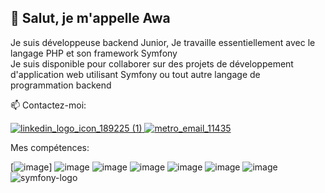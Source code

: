 ## 👋 Salut, je m'appelle Awa


<!--
**gafouni/gafouni** is a ✨ _special_ ✨ repository because its `README.md` (this file) appears on your GitHub profile.

Here are some ideas to get you started:

- 🔭 I’m currently working on ...
- 🌱 I’m currently learning ...
- 👯 I’m looking to collaborate on ...
- 🤔 I’m looking for help with ...
- 💬 Ask me about ...
- 📫 How to reach me: ...
- 😄 Pronouns: ...
- ⚡ Fun fact: ...
-->

Je suis développeuse backend Junior, Je travaille essentiellement avec le langage PHP et son framework Symfony  
Je suis disponible pour collaborer sur des projets de développement d'application web utilisant Symfony ou tout autre langage de programmation backend

📫 Contactez-moi:  

[![linkedin_logo_icon_189225 (1)](https://github.com/gafouni/gafouni/assets/99189224/bee25be3-1c3f-4f4c-8761-6eb0d4a9aa04)
](https://www.linkedin.com/in/haoua-abouna/)  [![metro_email_11435](https://github.com/gafouni/gafouni/assets/99189224/56f6c111-ff35-40bd-a320-149a795a8c52)
](haouabouna@gmail.com)  


Mes compétences:  

[![image](https://github.com/gafouni/gafouni/assets/99189224/0d90cb7e-bdbe-4cbf-924a-4ac25aba7037)] ![image](https://github.com/gafouni/gafouni/assets/99189224/c9d06a48-2db6-47b7-8b76-33072eae4c21) ![image](https://github.com/gafouni/gafouni/assets/99189224/c1a1df5c-96fd-4d08-b873-d44c0e201afe) ![image](https://github.com/gafouni/gafouni/assets/99189224/24167695-6e39-4967-be9b-0d02c8c45395) ![image](https://github.com/gafouni/gafouni/assets/99189224/661e3d06-0e88-432c-9ad5-cf95b77ccc3e) ![image](https://github.com/gafouni/gafouni/assets/99189224/980924bd-48e9-4755-b5f2-0e9a79200c6e) ![image](https://github.com/gafouni/gafouni/assets/99189224/007f0f13-e83d-4089-aedd-29c6706b340d) ![symfony-logo](https://github.com/gafouni/gafouni/assets/99189224/6919c2a2-2285-4193-ac20-164618741ab0)











